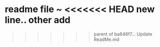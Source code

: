 readme file ~
<<<<<<< HEAD
new line..
other add
=======
>>>>>>> parent of ba646f7... Update ReadMe.md
